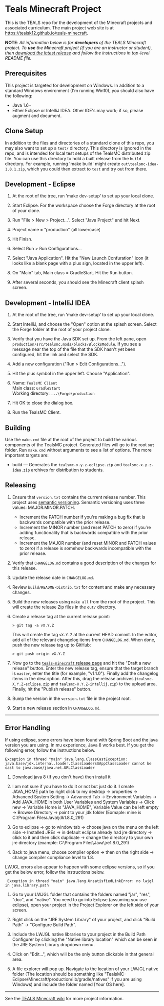 Teals Minecraft Project
====================================================================================================

This is the TEALS repo for the development of the Minecraft projects and associated curriculum.
The main project web site is at https://tealsk12.github.io/teals-minecraft.

**NOTE**: _All information below is for **developers** of the TEALS Minecraft project. To **use**
the Minecraft project (if you are an instructor or student), then [download the latest release] and
follow the instructions in top-level README file._


Prerequisites
-------------
This project is targeted for development on Windows. In addition to a standard Windows environment
(I'm running Win10), you should also have the following:

- Java 1.6+
- Either Eclipse or IntelliJ IDEA. Other IDE's may work; if so, please augment and document.


Clone Setup
-----------
In addition to the files and directories of a standard clone of this repo, you may also want to
set up a `test/` directory. This directory is ignored in the repo, and is intended for local test
setups of the TealsMC distributed zip file. You can use this directory to hold a built release
from the `build` directory. For example, running 'make build' might create
`out\tealsmc-idea-1.0.1.zip`, which you could then extract to `test` and try out from there.


Development - Eclipse
----------------------
1. At the root of the tree, run 'make dev-setup' to set up your local clone.

2. Start Eclipse. For the workspace choose the Forge directory at the root of your clone.

3. Run "File > New > Project...". Select "Java Project" and hit Next.

4. Project name = "production" (all lowercase)

5. Hit Finish.

6. Select Run > Run Configurations...

7. Select "Java Application". Hit the "New Launch Confuration" icon (it looks like a blank page
   with a plus sign, located in the upper left).

8. On "Main" tab, Main class = GradleStart. Hit the Run button.

9. After several seconds, you should see the Minecraft client splash screen.


Development - IntelliJ IDEA
---------------------------
1. At the root of the tree, run 'make dev-setup' to set up your local clone.

2. Start IntelliJ, and choose the "Open" option at the splash screen. Select the Forge folder at the
   root of your project clone.

3. Verify that you have the Java SDK set up. From the left pane, open
  `production/src/tealsmc.mods/blocks/BlocksModule`. If you see a message near the top of the file
  that the SDK hasn't yet been configured, hit the link and select the SDK.

4. Add a new configuration ("Run > Edit Configurations...").

5. Hit the plus symbol in the upper left. Choose "Application".

6. Name: `TealsMC Client`<br>
Main class: `GradleStart`<br>
Working directory: `...\Forge\production`

7. Hit OK to close the dialog box.

8. Run the TealsMC Client.


Building
--------
Use the `make.cmd` file at the root of the project to build the various components of the TealsMC
project. Generated files will go to the root `out` folder. Run `make.cmd` without arguments to see a
list of options. The more important targets are:

- build — Generates the `tealsmc-x.y.z-eclipse.zip` and `tealsmc-x.y.z-idea.zip` archives for
  distribution to students.


Releasing
---------
1. Ensure that `version.txt` contains the current release number. This project uses
   [semantic versioning](http://semver.org/). Semantic versioning uses three values:
   MAJOR.MINOR.PATCH.
   - Increment the PATCH number if you're making a bug fix that is backwards compatible with the prior
     release.
   - Increment the MINOR number (and reset PATCH to zero) if you're adding functionality that is
     backwards compatible with the prior release.
   - Increment the MAJOR number (and reset MINOR and PATCH values to zero) if a release is somehow
     backwards incompatible with the prior release.

2. Verify that `CHANGELOG.md` contains a good description of the changes for this release.

3. Update the release date in `CHANGELOG.md`.

4. Review `build/README-Distrib.txt` for content and make any necessary changes.

5. Build the new releases using `make all` from the root of the project. This will create the
   release Zip files in the `out/` directory.

6. Create a release tag at the current release point:

   ```
   > git tag -a vX.Y.Z
   ```

   This will create the tag `vX.Y.Z` at the current HEAD commit. In the editor, add all of the
   relevant changelog items from `CHANGELOG.md`. When done, push the new release tag up to GitHub:

   ```
   > git push origin vX.Y.Z
   ```

7. Now go to the
   [`teals-minecraft` release page](https://github.com/TEALSK12/teals-minecraft/releases) and hit
   the "Draft a new release" button. Enter the new release tag, ensure that the target branch is
   `master`, enter the title (for example, "v1.1.0"). Finally add the changelog items in the
   description. After this, drag the release archives (`tealsmc-X.Y.Z-eclipse.zip` and
   `tealsmc-X.Y.Z-intellij.zip`) to the upload area. Finally, hit the "Publish release" button.

8. Bump the version in the `version.txt` file in the project root.

9. Start a new release section in `CHANGELOG.md`.
----

Error Handling
--------------
If using eclipse, some errors have been found with Spring Boot and the java version you are using. In mu experience, Java 8 works best.
If you get the following error, follow the instructions below.

```
Exception in thread "main" java.lang.ClassCastException: java.base/jdk.internal.loader.ClassLoaders$AppClassLoader cannot be cast to java.base/java.net.URLClassLoader
 ```

1. Download java 8 (If you don't have) then install it

2. I am not sure if you have to do it or not but just do it. I create JAVA_HOME path by right click to my desktop -> properties -> Advanced System Setting -> Advanced Tab -> Environment Variables -> Add JAVA_HOME in both User Variables and System Variables -> Click new -> Variable Home is "JAVA_HOME", Variable Value can be left empty -> Browse Directory -> point to your jdk folder (Exmaple: mine is C:\Program Files\Java\jdk1.8.0_291)

3. Go to eclipse -> go to window tab -> choose java on the menu on the left side -> Installed JREs -> in default eclipse already had jre directory -> click to it and then click duplicate -> change the directory to your own jre directory (example: C:\Program Files\Java\jre1.8.0_291)

4. Back to java menu, choose compiler option -> then on the right side -> change compiler compliance level to 1.8.



LWJGL errors also appear to happen with some eclipse versions, so if you get the below error, follow the instructions below.

 ``` 
  Exception in thread "main" java.lang.UnsatisfiedLinkError: no lwjgl in java.library.path
 ```

1. Go to your LWJGL folder that contains the folders named "jar", "res", "doc", and "native". You need to go into Eclipse (assuming you use eclipse), open your project in the Project Explorer on the left side of your screen.

2. Right click on the "JRE System Library" of your project, and click "Build Path" -> "Configure Build Path".

3. Include the LWJGL native libraries to your project in the Build Path Configurer by clicking the "Native library location" which can be seen in the JRE System Library dropdown menu.

4. Click on "Edit...", which will be the only button clickable in that general area.

5. A file explorer will pop up. Navigate to the location of your LWJGL native folder (The location should be something like  "TealsMC-Eclipse/Minecraft/production/lib/gradle/natives" if you are using Windows) and include the folder named [Your OS here].


----
See the [TEALS Minecraft wiki](https://github.com/TEALSK12/tealsMC/wiki) for more project
information.


[download the latest release]: https://github.com/TEALSK12/teals-minecraft/releases/
